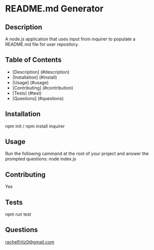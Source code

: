 # README.md Generator
  
  ## Description
  A node.js application that uses input from inquirer to populate a README.md file for user repository.

  ## Table of Contents
  - [Description] (#description)
  - [Installation] (#install)
  - [Usage] (#usage)
  - [Contributing] (#contribution)
  - [Tests] (#test)
  - [Questions] (#questions)

  ## Installation
  npm init / npm install inquirer

  ## Usage
  Run the following cammand at the root of your project and answer the prompted questions: node index.js

  ## Contributing
  Yes

  ## Tests
  npm run test

  ## Questions
  rachelfritz0@gmail.com

